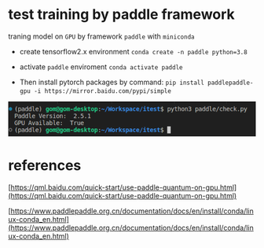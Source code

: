 # test training by paddle framework

traning model on `GPU` by framework `paddle` with `miniconda`

- create tensorflow2.x environment `conda create -n paddle python=3.8`

- activate `paddle` enviroment `conda activate paddle`

- Then install pytorch packages by command: `pip install paddlepaddle-gpu -i https://mirror.baidu.com/pypi/simple`

![result](https://github.com/iteam1/itest/blob/main/assets/Screenshot%202023-08-19%2021:21:23.png?raw=true)

# references

[https://qml.baidu.com/quick-start/use-paddle-quantum-on-gpu.html](https://qml.baidu.com/quick-start/use-paddle-quantum-on-gpu.html)

[https://www.paddlepaddle.org.cn/documentation/docs/en/install/conda/linux-conda_en.html](https://www.paddlepaddle.org.cn/documentation/docs/en/install/conda/linux-conda_en.html)